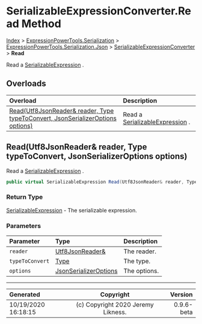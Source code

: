 ﻿# SerializableExpressionConverter.Read Method

[Index](../index.md) > [ExpressionPowerTools.Serialization](ExpressionPowerTools.Serialization.a.md) > [ExpressionPowerTools.Serialization.Json](ExpressionPowerTools.Serialization.Json.n.md) > [SerializableExpressionConverter](ExpressionPowerTools.Serialization.Json.SerializableExpressionConverter.cs.md) > **Read**

Read a [SerializableExpression](ExpressionPowerTools.Serialization.Serializers.SerializableExpression.cs.md) .

## Overloads

| Overload | Description |
| :-- | :-- |
| [Read(Utf8JsonReader& reader, Type typeToConvert, JsonSerializerOptions options)](#readutf8jsonreader&-reader-type-typetoconvert-jsonserializeroptions-options) | Read a [SerializableExpression](ExpressionPowerTools.Serialization.Serializers.SerializableExpression.cs.md) . |
## Read(Utf8JsonReader& reader, Type typeToConvert, JsonSerializerOptions options)

Read a [SerializableExpression](ExpressionPowerTools.Serialization.Serializers.SerializableExpression.cs.md) .

```csharp
public virtual SerializableExpression Read(Utf8JsonReader& reader, Type typeToConvert, JsonSerializerOptions options)
```

### Return Type

 [SerializableExpression](ExpressionPowerTools.Serialization.Serializers.SerializableExpression.cs.md)  - The serializable expression.

### Parameters

| Parameter | Type | Description |
| :-- | :-- | :-- |
| `reader` | [Utf8JsonReader&](https://docs.microsoft.com/dotnet/api/system.text.json.utf8jsonreader&) | The reader. |
| `typeToConvert` | [Type](https://docs.microsoft.com/dotnet/api/system.type) | The type. |
| `options` | [JsonSerializerOptions](https://docs.microsoft.com/dotnet/api/system.text.json.jsonserializeroptions) | The options. |



---

| Generated | Copyright | Version |
| :-- | :-: | --: |
| 10/19/2020 16:18:15 | (c) Copyright 2020 Jeremy Likness. | 0.9.6-beta |
